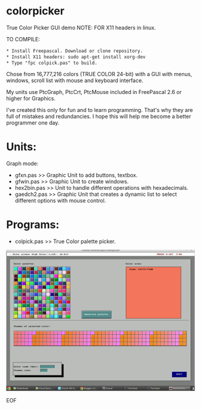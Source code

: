 # colorpicker
True Color Picker GUI demo
NOTE: FOR X11 headers in linux.

TO COMPILE:  

    * Install Freepascal. Download or clone repository.
    * Install X11 headers: sudo apt-get install xorg-dev
    * Type "fpc colpick.pas" to build.

Chose from 16,777,216 colors (TRUE COLOR 24-bit) with a GUI with menus, windows, scroll list with mouse and keyboard interface.

My units use PtcGraph, PtcCrt, PtcMouse included in FreePascal 2.6 or higher for Graphics. 


I've created this only for fun and to learn programming. That's why they are full of mistakes and redundancies.
I hope this will help me become a better programmer one day. 

Units:
======

Graph mode:

* gfxn.pas >> Graphic Unit to add buttons, textbox.
* gfwin.pas >> Graphic Unit to create windows.
* hex2bin.pas >> Unit to handle different operations with hexadecimals.
* gaedch2.pas >> Graphic Unit that creates a dynamic list to select different options with mouse control.

Programs:
=========
* colpick.pas >> True Color palette picker.

![Alt text](cpick.png?raw=true "Color picker")

EOF
